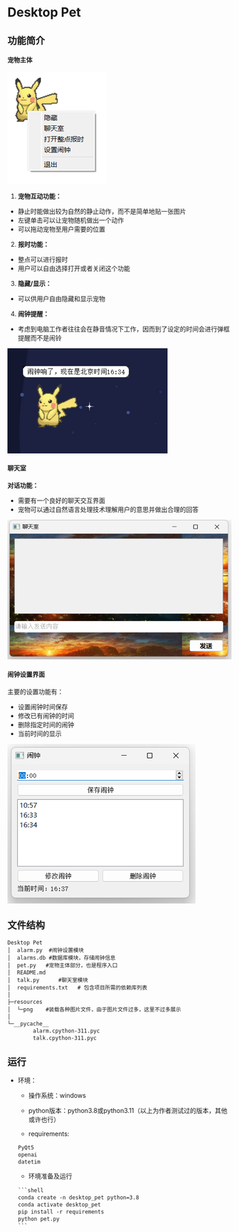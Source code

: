 # Desktop Pet

## 功能简介

#### 宠物主体

![image-20240317163534636](resources\png\image-20240317163534636.png)

1. **宠物互动功能：**

  - 静止时能做出较为自然的静止动作，而不是简单地贴一张图片
  - 左键单击可以让宠物随机做出一个动作
  - 可以拖动宠物至用户需要的位置

2. **报时功能：**

  - 整点可以进行报时
  - 用户可以自由选择打开或者关闭这个功能

3. **隐藏/显示：**

  - 可以供用户自由隐藏和显示宠物

4. **闹钟提醒：**

  -  考虑到电脑工作者往往会在静音情况下工作，因而到了设定的时间会进行弹框提醒而不是闹铃

![image-20240317163442252](resources\png\image-20240317163442252.png)

#### 聊天室

**对话功能：**

- 需要有一个良好的聊天交互界面
- 宠物可以通过自然语言处理技术理解用户的意思并做出合理的回答

![image-20240317163714371](.\resources\png\image-20240317163714371.png)

#### 闹钟设置界面

主要的设置功能有：

- 设置闹钟时间保存
- 修改已有闹钟的时间
- 删除指定时间的闹钟
- 当前时间的显示

![image-20240317163734013](resources\png\image-20240317163734013.png)

## 文件结构

```shell
Desktop Pet
│  alarm.py  #闹钟设置模块
│  alarms.db #数据库模块，存储闹钟信息
│  pet.py	#宠物主体部分，也是程序入口
│  README.md
│  talk.py		#聊天室模块
│  requirements.txt   # 包含项目所需的依赖库列表
│
├─resources
│  └─png 	#装载各种图片文件，由于图片文件过多，这里不过多展示
│
└─__pycache__
        alarm.cpython-311.pyc
        talk.cpython-311.pyc
```

## 运行

- 环境：
	- 操作系统：windows
	
	- python版本：python3.8或python3.11（以上为作者测试过的版本，其他或许也行）
	
	- requirements:
	
	 ```shell
	 PyQt5
	 openai
	 datetim
	 ```
	
	-  环境准备及运行
	
	  ```shell
	  conda create -n desktop_pet python=3.8
	  conda activate desktop_pet
	  pip install -r requirements
	  python pet.py
	  ```
	
	  
